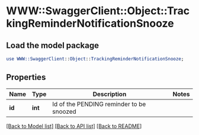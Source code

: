 # WWW::SwaggerClient::Object::TrackingReminderNotificationSnooze

## Load the model package
```perl
use WWW::SwaggerClient::Object::TrackingReminderNotificationSnooze;
```

## Properties
Name | Type | Description | Notes
------------ | ------------- | ------------- | -------------
**id** | **int** | Id of the PENDING reminder to be snoozed | 

[[Back to Model list]](../README.md#documentation-for-models) [[Back to API list]](../README.md#documentation-for-api-endpoints) [[Back to README]](../README.md)


